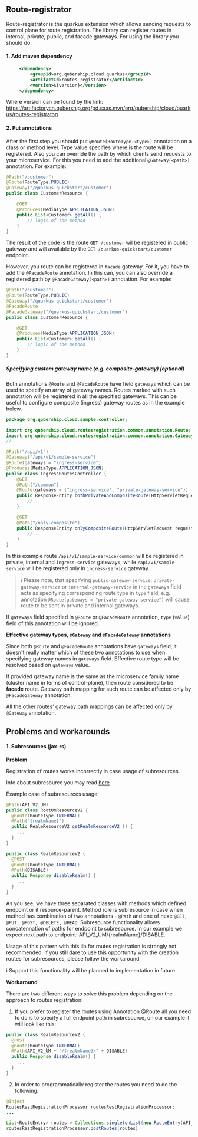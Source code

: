 Route-registrator
------------------

Route-registrator is the quarkus extension which allows sending requests to control plane for route registration.
The library can register routes in internal, private, public, and facade gateways.
For using the library you should do:

#### 1. Add maven dependency
```xml
     <dependency>
         <groupId>org.qubership.cloud.quarkus</groupId>
         <artifactId>routes-registrator</artifactId>
         <version>${version}</version>
     </dependency>
```
Where version can be found by the link: https://artifactorycn.qubership.org/pd.saas.mvn/org/qubership/cloud/quarkus/routes-registrator/

#### 2. Put annotations
After the first step you should put `@Route(RouteType.<type>)` annotation on a class or method level.
Type value specifies where is the route will be registered. Also you can override the path by which clients send requests to your microservice.
For this you need to add the additional `@Gateway(<path>)` annotation.
For example:

```java
@Path("/customer")
@Route(RouteType.PUBLIC)
@Gateway("/quarkus-quickstart/customer")
public class CustomerResource {

    @GET
    @Produces(MediaType.APPLICATION_JSON)
    public List<Customer> getAll() {
        // logic of the method
    }
}
```

The result of the code is the route `GET /customer` wil be registered in public gateway and will available by the `GET /quarkus-quickstart/customer` endpoint.

However, you route can be registered in `facade` gateway. For it, you have to add the `@FacadeRoute` annotation.
In this can, you can also override a registered path by `@FacadeGateway(<path>)` annotation.
For example:

```java
@Path("/customer")
@Route(RouteType.PUBLIC)
@Gateway("/quarkus-quickstart/customer")
@FacadeRoute
@FacadeGateway("/quarkus-quickstart/customer")
public class CustomerResource {

    @GET
    @Produces(MediaType.APPLICATION_JSON)
    public List<Customer> getAll() {
        // logic of the method
    }
}
```

##### Specifying custom gateway name (e.g. composite-gateway) (optional)

Both annotations `@Route` and `@FacadeRoute` have field `gateways` which can be used to specify an array of gateway names.
Routes marked with such annotation will be registered in all the specified gateways.
This can be useful to configure composite (ingress) gateway routes as in the example below.
```java
package org.qubership.cloud.sample.controller;

import org.qubership.cloud.routesregistration.common.annotation.Route;
import org.qubership.cloud.routesregistration.common.annotation.Gateway;
//...

@Path("/api/v1")
@Gateway("/api/v1/sample-service")
@Route(gateways = "ingress-service")
@Produces(MediaType.APPLICATION_JSON)
public class IngressRoutesController {
    @GET
    @Path("/common")
    @Route(gateways = {"ingress-service", "private-gateway-service"})
    public ResponseEntity bothPrivateAndCompositeRoute(HttpServletRequest request) {
        //...
    }

    @GET
    @Path("/only-composite")
    public ResponseEntity onlyCompositeRoute(HttpServletRequest request) {
        //...
    }
}
```
In this example route `/api/v1/sample-service/common` will be registered in private, internal and `ingress-service` gateways,
while `/api/v1/sample-service` will be registered only in `ingress-service` gateway.

> :information_source: Please note, that specifying `public-gateway-service`, `private-gateway-service` or `internal-gateway-service`
> in the `gateways` field acts as specifying corresponding route type in `type` field,
> e.g. annotation `@Route(gateways = "private-gateway-service")` will cause route to be sent in private and internal gateways.

If `gateways` field specified in `@Route` or `@FacadeRoute` annotation, `type` (`value`) field of this annotation will be ignored.

**Effective gateway types, `@Gateway` and `@FacadeGateway` annotations**

Since both `@Route` and `@FacadeRoute` annotations have `gateways` field,
it doesn't really matter which of these two annotations to use when specifying gateway names in `gateways` field.
Effective route type will be resolved based on `gateways` value.

If provided gateway name is the same as the microservice family name (cluster name in terms of control-plane),
then route considered to be **facade** route. Gateway path mapping for such route can be affected only by `@FacadeGateway` annotation.

All the other routes' gateway path mappings can be affected only by `@Gateway` annotation.

Problems and workarounds
------------------

#### 1. Subresources (jax-rs)
**Problem** 

Registration of routes works incorrectly in case usage of subresources. 

Info about subresource you may read [here](https://docs.jboss.org/resteasy/docs/1.0.1.GA/userguide/html/JAX-RS_Resource_Locators_and_Sub_Resources.html)

Example case of subresources usage:
```java
@Path(API_V2_UM)
public class RootUmResourceV2 {
  @Route(RouteType.INTERNAL)
  @Path("{realmName}")
  public RealmResourceV2 getRealmResourceV2 () {
    ...
  }
}

public class RealmResourceV2 {
  @POST
  @Route(RouteType.INTERNAL)
  @Path(DISABLE)
  public Response disableRealm() {
    ...
  }
}
```

As you see, we have three separated classes with methods which defined endpoint or it resource-parent.
Method role is subresource in case when method has combination of two annotations - `@Path` and one of next: `@GET, @PUT, @POST, @DELETE, @HEAD`.
Subresource functionality allows concatennation of paths for endpoint to subresource.
In our example we expect next path to endpoint: API_V2_UM/{realmName}/DISABLE.

Usage of this pattern with this lib for routes registration is strongly not recommended.
If you still dare to use this opportunity with the creation routes for subresources, please follow the workaround.

:information_source: Support this functionality will be planned to implementation in future

**Workaround**  

There are two different ways to solve this problem depending on the approach to routes registration:

1) If you prefer to register the routes using Annotation @Route all you need to do is to specify a full endpoint path in subresource, on our example it will look like this:
```java
public class RealmResourceV2 {
  @POST
  @Route(RouteType.INTERNAL)
  @Path(API_V2_UM + "/{realmName}/" + DISABLE)
  public Response disableRealm() {
    ...
  }
}
```

2) In order to programmatically register the routes you need to do the following:
```java
@Inject
RoutesRestRegistrationProcessor routesRestRegistrationProcessor;
...

List<RouteEntry> routes = Collections.singletonList(new RouteEntry(API_V2_UM + "/{realmName}/" + DISABLE, RouteType.PUBLIC));
routesRestRegistrationProcessor.postRoutes(routes)
```

